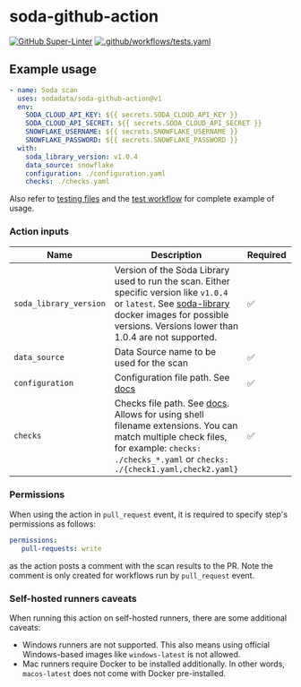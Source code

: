 # soda-github-action
[![GitHub Super-Linter](https://github.com/sodadata/soda-github-action/actions/workflows/linter.yml/badge.svg)](https://github.com/marketplace/actions/super-linter)
[![.github/workflows/tests.yaml](https://github.com/sodadata/soda-github-action/actions/workflows/tests.yaml/badge.svg)](https://github.com/sodadata/soda-github-action/actions/workflows/tests.yaml)

## Example usage

```yaml
- name: Soda scan
  uses: sodadata/soda-github-action@v1
  env:
    SODA_CLOUD_API_KEY: ${{ secrets.SODA_CLOUD_API_KEY }}
    SODA_CLOUD_API_SECRET: ${{ secrets.SODA_CLOUD_API_SECRET }}
    SNOWFLAKE_USERNAME: ${{ secrets.SNOWFLAKE_USERNAME }}
    SNOWFLAKE_PASSWORD: ${{ secrets.SNOWFLAKE_PASSWORD }}
  with:
    soda_library_version: v1.0.4
    data_source: snowflake
    configuration: ./configuration.yaml
    checks: ./checks.yaml
```
Also refer to [testing files](https://github.com/sodadata/soda-github-action/tree/main/testing) and the [test workflow](https://github.com/sodadata/soda-github-action/blob/main/.github/workflows/tests.yaml) for complete example of usage.


### Action inputs
| Name | Description | Required | Default |
| --- | --- | --- | --- |
| `soda_library_version` | Version of the Soda Library used to run the scan. Either specific version like `v1.0.4` or `latest`. See [soda-library](https://hub.docker.com/r/sodadata/soda-library/tags) docker images for possible versions. Versions lower than 1.0.4 are not supported. | ✅ | - |
| `data_source` | Data Source name to be used for the scan | ✅ | - |
| `configuration` | Configuration file path. See [docs](https://docs.soda.io/soda-core/configuration.html) | ✅ | - |
| `checks` | Checks file path. See [docs](https://docs.soda.io/soda-core/scan-core.html#anatomy-of-a-scan-command). Allows for using shell filename extensions. You can match multiple check files, for example: `checks: ./checks_*.yaml` or `checks: ./{check1.yaml,check2.yaml}` | ✅ | - |


### Permissions
When using the action in `pull_request` event, it is required to specify step's permissions as follows:
```yaml
permissions: 
   pull-requests: write 
```
as the action posts a comment with the scan results to the PR.
Note the comment is only created for workflows run by `pull_request` event.

### Self-hosted runners caveats
When running this action on self-hosted runners, there are some additional caveats:

- Windows runners are not supported. This also means using official Windows-based images like `windows-latest` is not allowed.
- Mac runners require Docker to be installed additionally. In other words, `macos-latest` does not come with Docker pre-installed.